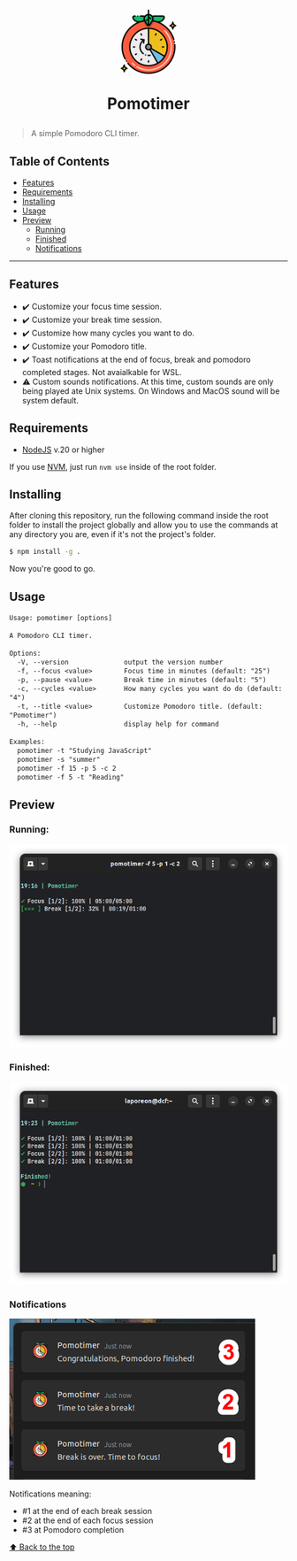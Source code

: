 <h1 align="center">
	<img width="120" src="./assets/images/icon.png" alt="Pomotimer">
  <p> Pomotimer</p>
</h1>

> A simple Pomodoro CLI timer.

## Table of Contents

- [Features](#Features)
- [Requirements](#Requirements)
- [Installing](#installing)
- [Usage](#usage)
- [Preview](#preview)
  - [Running](#running)
  - [Finished](#finished)
  - [Notifications](#notifications)
    <br/>

---

## Features

- ✔️ Customize your focus time session.
- ✔️ Customize your break time session.
- ✔️ Customize how many cycles you want to do.
- ✔️ Customize your Pomodoro title.
- ✔️ Toast notifications at the end of focus, break and pomodoro completed stages. Not avaialkable for WSL.
- ⚠️ Custom sounds notifications. At this time, custom sounds are only being played ate Unix systems. On Windows and MacOS sound will be system default.

## Requirements

- [NodeJS](https://nodejs.org/en) v.20 or higher

If you use [NVM](https://github.com/nvm-sh/nvm), just run `nvm use` inside of the root folder.

## Installing

After cloning this repository, run the following command inside the root folder to install the project globally and allow you to use the commands at any directory you are, even if it's not the project's folder.

```bash
$ npm install -g .
```

Now you're good to go.

## Usage

```text
Usage: pomotimer [options]

A Pomodoro CLI timer.

Options:
  -V, --version              output the version number
  -f, --focus <value>        Focus time in minutes (default: "25")
  -p, --pause <value>        Break time in minutes (default: "5")
  -c, --cycles <value>       How many cycles you want do do (default: "4")
  -t, --title <value>        Customize Pomodoro title. (default: "Pomotimer")
  -h, --help                 display help for command

Examples:
  pomotimer -t "Studying JavaScript"
  pomotimer -s "summer"
  pomotimer -f 15 -p 5 -c 2
  pomotimer -f 5 -t "Reading"
```

## Preview

### Running:

![Pomotimer](./assets/images/pomotimer.png)

### Finished:

![Pomotimer](./assets/images/finished.png)

### Notifications

![Pomotimer](./assets/images/notifications.png)

Notifications meaning:

- #1 at the end of each break session
- #2 at the end of each focus session
- #3 at Pomodoro completion

[⬆ Back to the top](#---pomotimer)
